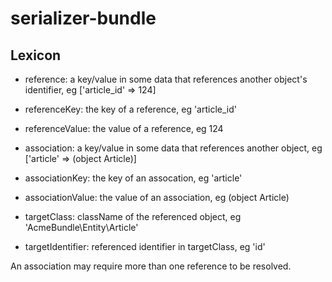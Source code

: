 # serializer-bundle

## Lexicon

- reference: a key/value in some data that references another object's identifier, eg ['article_id' => 124]
- referenceKey: the key of a reference, eg 'article_id'
- referenceValue: the value of a reference, eg 124

- association: a key/value in some data that references another object, eg ['article' => (object Article)]
- associationKey: the key of an assocation, eg 'article'
- associationValue: the value of an association, eg (object Article)

- targetClass: className of the referenced object, eg 'AcmeBundle\Entity\Article'
- targetIdentifier: referenced identifier in targetClass, eg 'id'

An association may require more than one reference to be resolved.
